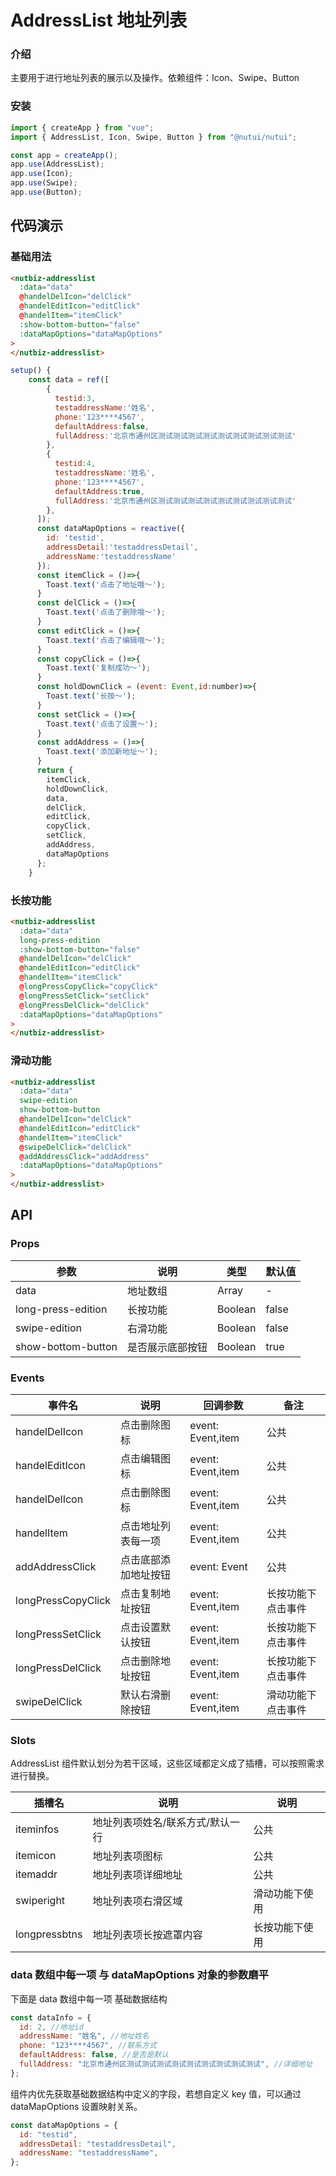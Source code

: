 # AddressList 地址列表

### 介绍

主要用于进行地址列表的展示以及操作。依赖组件：Icon、Swipe、Button

### 安装

```javascript
import { createApp } from "vue";
import { AddressList, Icon, Swipe, Button } from "@nutui/nutui";

const app = createApp();
app.use(AddressList);
app.use(Icon);
app.use(Swipe);
app.use(Button);
```

## 代码演示

### 基础用法

```html
<nutbiz-addresslist
  :data="data"
  @handelDelIcon="delClick"
  @handelEditIcon="editClick"
  @handelItem="itemClick"
  :show-bottom-button="false"
  :dataMapOptions="dataMapOptions"
>
</nutbiz-addresslist>
```

```javascript
setup() {
    const data = ref([
        {
          testid:3,
          testaddressName:'姓名',
          phone:'123****4567',
          defaultAddress:false,
          fullAddress:'北京市通州区测试测试测试测试测试测试测试测试测试'
        },
        {
          testid:4,
          testaddressName:'姓名',
          phone:'123****4567',
          defaultAddress:true,
          fullAddress:'北京市通州区测试测试测试测试测试测试测试测试测试'
        },
      ]);
      const dataMapOptions = reactive({
        id: 'testid',
        addressDetail:'testaddressDetail',
        addressName:'testaddressName'
      });
      const itemClick = ()=>{
        Toast.text('点击了地址哦～');
      }
      const delClick = ()=>{
        Toast.text('点击了删除哦～');
      }
      const editClick = ()=>{
        Toast.text('点击了编辑哦～');
      }
      const copyClick = ()=>{
        Toast.text('复制成功～');
      }
      const holdDownClick = (event: Event,id:number)=>{
        Toast.text('长按～');
      }
      const setClick = ()=>{
        Toast.text('点击了设置～');
      }
      const addAddress = ()=>{
        Toast.text('添加新地址～');
      }
      return {
        itemClick,
        holdDownClick,
        data,
        delClick,
        editClick,
        copyClick,
        setClick,
        addAddress,
        dataMapOptions
      };
    }
```

### 长按功能

```html
<nutbiz-addresslist
  :data="data"
  long-press-edition
  :show-bottom-button="false"
  @handelDelIcon="delClick"
  @handelEditIcon="editClick"
  @handelItem="itemClick"
  @longPressCopyClick="copyClick"
  @longPressSetClick="setClick"
  @longPressDelClick="delClick"
  :dataMapOptions="dataMapOptions"
>
</nutbiz-addresslist>
```

### 滑动功能

```html
<nutbiz-addresslist
  :data="data"
  swipe-edition
  show-bottom-button
  @handelDelIcon="delClick"
  @handelEditIcon="editClick"
  @handelItem="itemClick"
  @swipeDelClick="delClick"
  @addAddressClick="addAddress"
  :dataMapOptions="dataMapOptions"
>
</nutbiz-addresslist>
```

## API

### Props

| 参数               | 说明             | 类型    | 默认值 |
| ------------------ | ---------------- | ------- | ------ |
| data               | 地址数组         | Array   | -      |
| long-press-edition | 长按功能         | Boolean | false  |
| swipe-edition      | 右滑功能         | Boolean | false  |
| show-bottom-button | 是否展示底部按钮 | Boolean | true   |

### Events

| 事件名             | 说明                 | 回调参数          | 备注               |
| ------------------ | -------------------- | ----------------- | ------------------ |
| handelDelIcon      | 点击删除图标         | event: Event,item | 公共               |
| handelEditIcon     | 点击编辑图标         | event: Event,item | 公共               |
| handelDelIcon      | 点击删除图标         | event: Event,item | 公共               |
| handelItem         | 点击地址列表每一项   | event: Event,item | 公共               |
| addAddressClick    | 点击底部添加地址按钮 | event: Event      | 公共               |
| longPressCopyClick | 点击复制地址按钮     | event: Event,item | 长按功能下点击事件 |
| longPressSetClick  | 点击设置默认按钮     | event: Event,item | 长按功能下点击事件 |
| longPressDelClick  | 点击删除地址按钮     | event: Event,item | 长按功能下点击事件 |
| swipeDelClick      | 默认右滑删除按钮     | event: Event,item | 滑动功能下点击事件 |

### Slots

AddressList 组件默认划分为若干区域，这些区域都定义成了插槽，可以按照需求进行替换。

| 插槽名        | 说明                             | 说明           |
| ------------- | -------------------------------- | -------------- |
| iteminfos     | 地址列表项姓名/联系方式/默认一行 | 公共           |
| itemicon      | 地址列表项图标                   | 公共           |
| itemaddr      | 地址列表项详细地址               | 公共           |
| swiperight    | 地址列表项右滑区域               | 滑动功能下使用 |
| longpressbtns | 地址列表项长按遮罩内容           | 长按功能下使用 |

### data 数组中每一项 与 dataMapOptions 对象的参数磨平

下面是 data 数组中每一项 基础数据结构

```javascript
const dataInfo = {
  id: 2, //地址id
  addressName: "姓名", //地址姓名
  phone: "123****4567", //联系方式
  defaultAddress: false, //是否是默认
  fullAddress: "北京市通州区测试测试测试测试测试测试测试测试测试", //详细地址
};
```

组件内优先获取基础数据结构中定义的字段，若想自定义 key 值，可以通过 dataMapOptions 设置映射关系。

```javascript
const dataMapOptions = {
  id: "testid",
  addressDetail: "testaddressDetail",
  addressName: "testaddressName",
};
```
